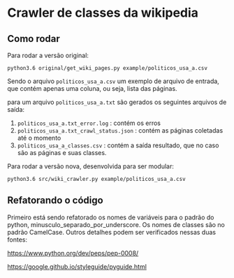 # Crawler de classes da wikipedia

## Como rodar
Para rodar a versão original:

```
python3.6 original/get_wiki_pages.py example/politicos_usa_a.csv
```

Sendo o arquivo `politicos_usa_a.csv` um exemplo de arquivo de entrada, que contém apenas uma coluna, ou seja, lista das páginas.

para um arquivo `politicos_usa_a.txt` são gerados os seguintes arquivos de saída:
1. `politicos_usa_a.txt_error.log` : contém os erros
2. `politicos_usa_a.txt_crawl_status.json` : contém as páginas coletadas até o momento
3. `politicos_usa_a_classes.csv` : contém a saída resultado, que no caso são as páginas e suas classes.

Para rodar a versão nova, desenvolvida para ser modular:

```
python3.6 src/wiki_crawler.py example/politicos_usa_a.csv
```

## Refatorando o código

Primeiro está sendo refatorado os nomes de variáveis para o padrão do python, minusculo_separado_por_underscore. Os nomes de classes são no padrão CamelCase. Outros detalhes podem ser verificados nessas duas fontes:

https://www.python.org/dev/peps/pep-0008/

https://google.github.io/styleguide/pyguide.html

